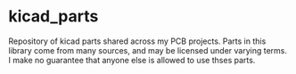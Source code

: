 # kicad_parts
Repository of kicad parts shared across my PCB projects.  Parts in this library come from many sources, and may be licensed under varying terms.  I make no guarantee that anyone else is allowed to use thses parts.
